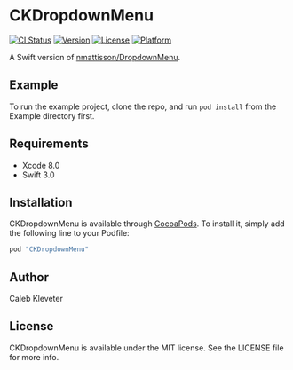 # CKDropdownMenu

[![CI Status](https://travis-ci.org/calebkleveter/CKDropdownMenu.svg?branch=master)](https://travis-ci.org/Caleb/CKDropdownMenu)
[![Version](https://img.shields.io/cocoapods/v/CKDropdownMenu.svg?style=flat)](http://cocoapods.org/pods/CKDropdownMenu)
[![License](https://img.shields.io/cocoapods/l/CKDropdownMenu.svg?style=flat)](http://cocoapods.org/pods/CKDropdownMenu)
[![Platform](https://img.shields.io/cocoapods/p/CKDropdownMenu.svg?style=flat)](http://cocoapods.org/pods/CKDropdownMenu)

A Swift version of [nmattisson/DropdownMenu](https://github.com/nmattisson/DropdownMenu).

## Example

To run the example project, clone the repo, and run `pod install` from the Example directory first.

## Requirements

- Xcode 8.0
- Swift 3.0

## Installation

CKDropdownMenu is available through [CocoaPods](http://cocoapods.org). To install
it, simply add the following line to your Podfile:

```ruby
pod "CKDropdownMenu"
```

## Author

Caleb Kleveter

## License

CKDropdownMenu is available under the MIT license. See the LICENSE file for more info.
